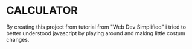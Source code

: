 # CALCULATOR
By creating this project from tutorial from "Web Dev Simplified" i tried to better understood javascript by playing around and making little costum changes. 
